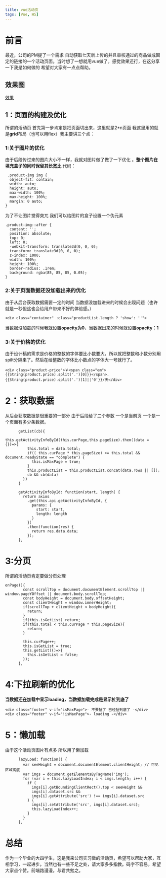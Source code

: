 ```yaml
---
title: vue活动页
tags: [Vue, H5]
---
```

# 前言
最近，公司的PM提了一个需求 自动获取七天新上传的并且审核通过的商品做成固定的链接的一个活动页面。当时想了一想就用vue做了，感觉效果还行，在这分享一下我是如何做的 希望对大家有一点点帮助。
## 效果图
[效果](https://res.zudeapp.com/activity/20190227/index.html)



## 1：页面的构建及优化
所谓的活动页 首先第一步肯定是把页面切出来，这里就是2*n页面 我这里用的就是**grid**布局（也可以用flex）我主要讲三个点：

### 1:关于图片的优化

  由于后段传过来的图片大小不一样，我就对图片做了做了一下优化 。**整个图片在填充盒子的同时保留其长宽比**
代码：

```
 .product-img img {
  object-fit: contain;
  width: auto;
  height: auto;
  max-width: 100%;
  max-height: 100%;
  margin: 0 auto;
}
```
为了不让图片觉得突兀 我们可以给图片的盒子设置一个伪元素 

```
.product-img::after {
  content: '';
  position: absolute;
  top: 0;
  left: 0;
  -webkit-transform: translate3d(0, 0, 0);
  transform: translate3d(0, 0, 0);
  z-index: 1000;
  width: 100%;
  height: 100%;
  border-radius: .1rem;
  background: rgba(85, 85, 85, 0.05);
}
```
### 2:关于页面数据还没加载出来的优化
由于从后台获取数据需要一定的时间 当数据没加载进来的时候会出现问题（也许就是一秒但这也会给用户带来不好的体验感。）

```
<div class="container" :class="productList.length ? 'show': ''">
```
当数据没加载的时候我就设置**opacity为0**，当数据出来的时候就设置**opacity：1**
### 3:关于价格的优化
由于设计稿的需求是价格的整数的字体要比小数要大，所以就把整数和小数分别用spilt分隔来了。然后在给整数的字体比小数点的字体大一号就行了。

```
<div class="product-price">￥<span class="em">{{String(product.price).split('.')[0]}}</span>.{{String(product.price).split('.')[1]||'0'}}/天</div>
```
# 2：获取数据
从后台获取数据是很重要的一部分 由于后段给了二个参数 一个是当前页 一个是一个页面有多少条数据。

```
      getList(cb){
        this.getActivityInfoById(this.curPage,this.pageSize).then((data = {})=>{
          this.total = data.total;
          if(( this.curPage * this.pageSize) >= this.total && document.readyState == "complete") {
            this.isMaxPage = true;
          }
          this.productList = this.productList.concat(data.rows || []);
          cb && cb(data)
        })
      }
```

```
      getActivityInfoById: function(start, length) {
        return axios
          .get(this.api.getActivityInfoById, {
            params: {
              start: start,
              length: length
            }
          })
          .then(function(res) {
            return res.data.data;
          });
      },
```
# 3:分页
所谓的活动页肯定要做分页处理

```
onPage(){
        const scrollTop = document.documentElement.scrollTop || window.pageYOffset || document.body.scrollTop; 
        const bodyHeight = document.body.offsetHeight;
        const clientHeight = window.innerHeight;
        if(scrollTop + clientHeight < bodyHeight){
          return;
        }
        if(this.isGetList) return;
        if(this.total < this.curPage * this.pageSize){
          return;
        }
        
        this.curPage++;
        this.isGetList = true;
        this.getList(()=>{
          this.isGetList = false;
        });
      },
```
# 4:下拉刷新的优化
**当数据还在加载中显示loading，当数据加载完成是显示扯到底了**
```
<div class="footer" v-if="isMaxPage">- 不要扯了 已经扯到底了 -</div>
<div class="footer" v-if="!isMaxPage">- loading -</div>
```
# 5：懒加载
由于这个活动页图片有点多 所以用了懒加载

```
      lazyLoad: function() {
        var seeHeight = document.documentElement.clientHeight; // 可见区域高度
        var imgs = document.getElementsByTagName('img');
        for (var i = this.lazyLoadIndex; i < imgs.length; i++) {
          if (
            imgs[i].getBoundingClientRect().top < seeHeight &&
            imgs[i].dataset.src &&
            imgs[i].getAttribute('src') !== imgs[i].dataset.src
          ) {
            imgs[i].setAttribute('src', imgs[i].dataset.src);
            this.lazyLoadIndex++;
          }
        }
      },
```

# 总结
作为一个毕业的大四学生，这是我来公司实习做的活动页，希望可以帮助大家，互相学习，一起进步。当然也有一些不足之处，请大家多多指教。码字不容易，希望大家点个赞。前端路漫漫，与君共勉之。